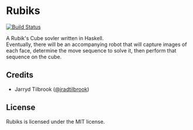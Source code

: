 # Rubiks

[![Build Status](https://travis-ci.com/jradtilbrook/rubiks.svg?branch=master)](https://travis-ci.com/jradtilbrook/rubiks)

A Rubik's Cube sovler written in Haskell.  
Eventually, there will be an accompanying robot that will capture images of each face, determine the move sequence to
solve it, then perform that sequence on the cube.

## Credits

- Jarryd Tilbrook ([@jradtilbrook](https://github.com/jradtilbrook))

## License

Rubiks is licensed under the MIT license.
